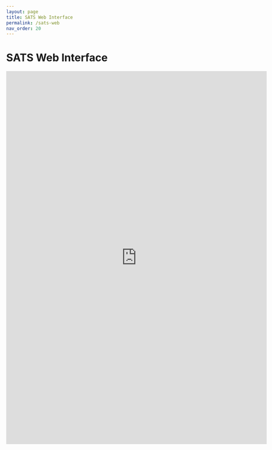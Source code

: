 ```yaml
---
layout: page
title: SATS Web Interface
permalink: /sats-web
nav_order: 20
---
```

# SATS Web Interface

<iframe 
align="center" 
frameborder="0" 
height="1000" 
src="https://websats.ifi.uzh.ch/websats/" width="700"></iframe>
